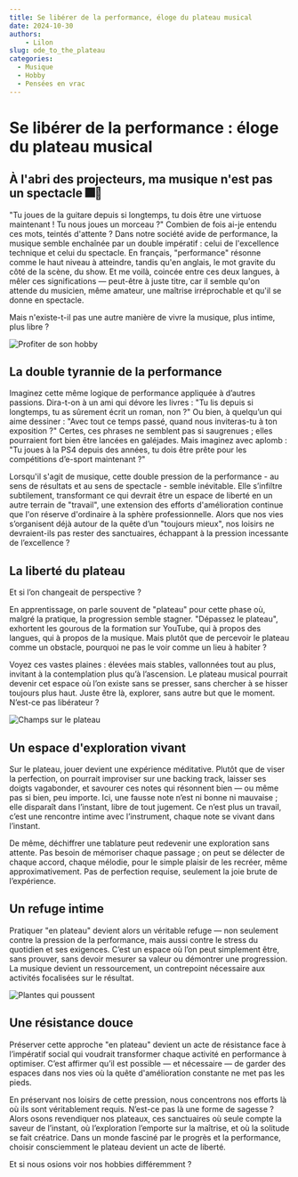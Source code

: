```yaml
---
title: Se libérer de la performance, éloge du plateau musical
date: 2024-10-30
authors:
    - Lilon
slug: ode_to_the_plateau
categories:
  - Musique
  - Hobby
  - Pensées en vrac
---
```


# Se libérer de la performance : éloge du plateau musical

## À l'abri des projecteurs, ma musique n'est pas un spectacle 🎆🎸

"Tu joues de la guitare depuis si longtemps, tu dois être une virtuose maintenant ! Tu nous joues un morceau ?" Combien de fois ai-je entendu ces mots, teintés d'attente ? Dans notre société avide de performance, la musique semble enchaînée par un double impératif : celui de l'excellence technique et celui du spectacle. En français, "performance" résonne comme le haut niveau à atteindre, tandis qu'en anglais, le mot gravite du côté de la scène, du show. Et me voilà, coincée entre ces deux langues, à mêler ces significations — peut-être à juste titre, car il semble qu'on attende du musicien, même amateur, une maîtrise irréprochable et qu'il se donne en spectacle.

Mais n'existe-t-il pas une autre manière de vivre la musique, plus intime, plus libre ?

<!-- more -->

![Profiter de son hobby](https://images-wixmp-ed30a86b8c4ca887773594c2.wixmp.com/f/09c917d0-f5ca-4b29-a706-5e3ed5489e13/digqw14-428e6670-9b8b-4f15-93f2-2e5130ffdbbc.jpg/v1/fill/w_900,h_957,q_75,strp/guitar_and_plants_doodle_by_li__lon_digqw14-fullview.jpg?token=eyJ0eXAiOiJKV1QiLCJhbGciOiJIUzI1NiJ9.eyJzdWIiOiJ1cm46YXBwOjdlMGQxODg5ODIyNjQzNzNhNWYwZDQxNWVhMGQyNmUwIiwiaXNzIjoidXJuOmFwcDo3ZTBkMTg4OTgyMjY0MzczYTVmMGQ0MTVlYTBkMjZlMCIsIm9iaiI6W1t7ImhlaWdodCI6Ijw9OTU3IiwicGF0aCI6IlwvZlwvMDljOTE3ZDAtZjVjYS00YjI5LWE3MDYtNWUzZWQ1NDg5ZTEzXC9kaWdxdzE0LTQyOGU2NjcwLTliOGItNGYxNS05M2YyLTJlNTEzMGZmZGJiYy5qcGciLCJ3aWR0aCI6Ijw9OTAwIn1dXSwiYXVkIjpbInVybjpzZXJ2aWNlOmltYWdlLm9wZXJhdGlvbnMiXX0.v3SNDX9lYvaUqlQpXwwdt0Zu_H8f7IgPrGNxCvmg_vs)

## La double tyrannie de la performance

Imaginez cette même logique de performance appliquée à d’autres passions. Dira-t-on à un ami qui dévore les livres : "Tu lis depuis si longtemps, tu as sûrement écrit un roman, non ?" Ou bien, à quelqu’un qui aime dessiner : "Avec tout ce temps passé, quand nous inviteras-tu à ton exposition ?" Certes, ces phrases ne semblent pas si saugrenues ; elles pourraient fort bien être lancées en galéjades. Mais imaginez avec aplomb : "Tu joues à la PS4 depuis des années, tu dois être prête pour les compétitions d’e-sport maintenant ?"

Lorsqu'il s'agit de musique, cette double pression de la performance - au sens de résultats et au sens de spectacle - semble inévitable. Elle s’infiltre subtilement, transformant ce qui devrait être un espace de liberté en un autre terrain de "travail", une extension des efforts d'amélioration continue que l'on réserve d'ordinaire à la sphère professionnelle. Alors que nos vies s’organisent déjà autour de la quête d’un "toujours mieux", nos loisirs ne devraient-ils pas rester des sanctuaires, échappant à la pression incessante de l’excellence ?

## La liberté du plateau

Et si l’on changeait de perspective ?

En apprentissage, on parle souvent de "plateau" pour cette phase où, malgré la pratique, la progression semble stagner. "Dépassez le plateau", exhortent les gourous de la formation sur YouTube, qui à propos des langues, qui à propos de la musique. Mais plutôt que de percevoir le plateau comme un obstacle, pourquoi ne pas le voir comme un lieu à habiter ?

Voyez ces vastes plaines : élevées mais stables, vallonnées tout au plus, invitant à la contemplation plus qu’à l’ascension. Le plateau musical pourrait devenir cet espace où l’on existe sans se presser, sans chercher à se hisser toujours plus haut. Juste être là, explorer, sans autre but que le moment. N’est-ce pas libérateur ?

![Champs sur le plateau](https://images-wixmp-ed30a86b8c4ca887773594c2.wixmp.com/f/09c917d0-f5ca-4b29-a706-5e3ed5489e13/digwqgl-bef3ecff-4176-4ffe-9a1d-fbf6dadb4050.jpg/v1/fill/w_1035,h_772,q_70,strp/countryside__doodle_by_li__lon_digwqgl-pre.jpg?token=eyJ0eXAiOiJKV1QiLCJhbGciOiJIUzI1NiJ9.eyJzdWIiOiJ1cm46YXBwOjdlMGQxODg5ODIyNjQzNzNhNWYwZDQxNWVhMGQyNmUwIiwiaXNzIjoidXJuOmFwcDo3ZTBkMTg4OTgyMjY0MzczYTVmMGQ0MTVlYTBkMjZlMCIsIm9iaiI6W1t7ImhlaWdodCI6Ijw9OTU1IiwicGF0aCI6IlwvZlwvMDljOTE3ZDAtZjVjYS00YjI5LWE3MDYtNWUzZWQ1NDg5ZTEzXC9kaWd3cWdsLWJlZjNlY2ZmLTQxNzYtNGZmZS05YTFkLWZiZjZkYWRiNDA1MC5qcGciLCJ3aWR0aCI6Ijw9MTI4MCJ9XV0sImF1ZCI6WyJ1cm46c2VydmljZTppbWFnZS5vcGVyYXRpb25zIl19.ynM7Ve4E4el-h3pgTh0fjfr0agvfPdFbtUE-D6YOK3c)

## Un espace d'exploration vivant

Sur le plateau, jouer devient une expérience méditative. Plutôt que de viser la perfection, on pourrait improviser sur une backing track, laisser ses doigts vagabonder, et savourer ces notes qui résonnent bien — ou même pas si bien, peu importe. Ici, une fausse note n’est ni bonne ni mauvaise ; elle disparaît dans l’instant, libre de tout jugement. Ce n’est plus un travail, c’est une rencontre intime avec l’instrument, chaque note se vivant dans l’instant.

De même, déchiffrer une tablature peut redevenir une exploration sans attente. Pas besoin de mémoriser chaque passage ; on peut se délecter de chaque accord, chaque mélodie, pour le simple plaisir de les recréer, même approximativement. Pas de perfection requise, seulement la joie brute de l’expérience.

## Un refuge intime

Pratiquer "en plateau" devient alors un véritable refuge — non seulement contre la pression de la performance, mais aussi contre le stress du quotidien et ses exigences. C’est un espace où l’on peut simplement être, sans prouver, sans devoir mesurer sa valeur ou démontrer une progression. La musique devient un ressourcement, un contrepoint nécessaire aux activités focalisées sur le résultat.

![Plantes qui poussent](https://images-wixmp-ed30a86b8c4ca887773594c2.wixmp.com/f/09c917d0-f5ca-4b29-a706-5e3ed5489e13/digqx4w-0257921f-3c52-4d33-a377-ef0f8f222901.jpg/v1/fill/w_900,h_783,q_75,strp/pots_doodles_by_li__lon_digqx4w-fullview.jpg?token=eyJ0eXAiOiJKV1QiLCJhbGciOiJIUzI1NiJ9.eyJzdWIiOiJ1cm46YXBwOjdlMGQxODg5ODIyNjQzNzNhNWYwZDQxNWVhMGQyNmUwIiwiaXNzIjoidXJuOmFwcDo3ZTBkMTg4OTgyMjY0MzczYTVmMGQ0MTVlYTBkMjZlMCIsIm9iaiI6W1t7ImhlaWdodCI6Ijw9NzgzIiwicGF0aCI6IlwvZlwvMDljOTE3ZDAtZjVjYS00YjI5LWE3MDYtNWUzZWQ1NDg5ZTEzXC9kaWdxeDR3LTAyNTc5MjFmLTNjNTItNGQzMy1hMzc3LWVmMGY4ZjIyMjkwMS5qcGciLCJ3aWR0aCI6Ijw9OTAwIn1dXSwiYXVkIjpbInVybjpzZXJ2aWNlOmltYWdlLm9wZXJhdGlvbnMiXX0.Rlra3xNqZUcDyPkpf2geNTZuBRor2-7Flrdj9pCT0gk)

## Une résistance douce

Préserver cette approche "en plateau" devient un acte de résistance face à l’impératif social qui voudrait transformer chaque activité en performance à optimiser. C’est affirmer qu’il est possible — et nécessaire — de garder des espaces dans nos vies où la quête d'amélioration constante ne met pas les pieds.

En préservant nos loisirs de cette pression, nous concentrons nos efforts là où ils sont véritablement requis. N’est-ce pas là une forme de sagesse ? Alors osons revendiquer nos plateaux, ces sanctuaires où seule compte la saveur de l’instant, où l’exploration l’emporte sur la maîtrise, et où la solitude se fait créatrice. Dans un monde fasciné par le progrès et la performance, choisir consciemment le plateau devient un acte de liberté.

Et si nous osions voir nos hobbies différemment ?
